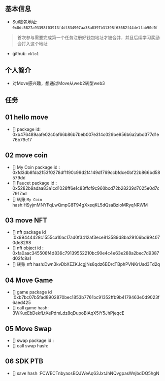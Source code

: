 ## 基本信息
- Sui钱包地址: `0x8dc5827a93398f03913f4df834907aa38a8397b31398f63682f44de1fab90d0f`
> 首次参与需要完成第一个任务注册好钱包地址才被合并，并且后续学习奖励会打入这个地址
- github: `vklo1`

## 个人简介
- 对Move感兴趣，想通过Move从web2转型web3

## 任务

##   01 hello move  
- [] package id: 0xb476489aafe02c0af66b86b7beb007e314c029be956b6a2abd377d1e76b79e17

##   02 move coin
- [] My Coin package id : 0xfd3db8fda2153f0278df1190c99d2f4149d1769ccbfdce0bf22b866bd58579dd
- [] Faucet package id : 0x5282b9adaa83a1cd1028ff6e1c83ffcf9c960bcd72b28239d7025e0d7c7917ad
- [] 转账 `My Coin` hash:HSyjmMNYFqLwQmpG8T94gXxeqKL5dQsaBzioMRyqNRWM

##   03 move NFT
- [] nft package id :0x99444428c1555ca10ac17ad0f3412af3ece813589d8ba29106bd994070de8298
- [] nft object id : 0xfa0aac345508f4d839c79139552210bc90e4c4e63e288a2bec7d9387d02fc8a1
- [] 转账 nft  hash:Dwn3kvDbXEZKJcgjNs8qdz6BDrcTBphPVNKrUsd3Td2q

##   04 Move Game
- [] game package id :0xb7bc07b5fad8902870bec1853b7761bc91352ffb9b4179463e0d9023f6aed425
- [] call game hash: 3WKuxEbDekfLtXePdmLdz8qDupoBiAqX5iY5JhPjeqcE

##   05 Move Swap

- [] swap package id :
- [] call swap hash:

##   06 SDK PTB
- [] save hash :FCWECTnbyaosBQJWeAq63JxtJhNQvgpasWnjbdDQ5hgN


